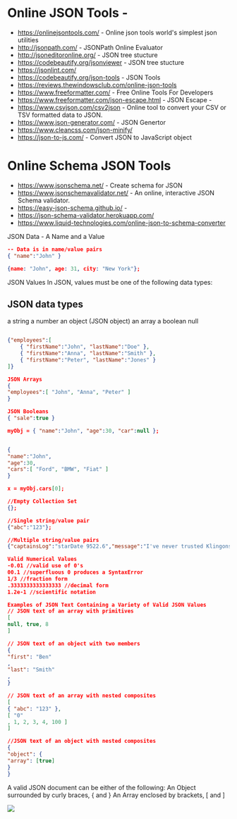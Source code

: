 
# Online JSON Tools -
* https://onlinejsontools.com/ - Online json tools world's simplest json utilities
* http://jsonpath.com/ - JSONPath Online Evaluator
* http://jsoneditoronline.org/ - JSON tree stucture
* https://codebeautify.org/jsonviewer - JSON tree stucture
* https://jsonlint.com/
* https://codebeautify.org/json-tools - JSON Tools
* https://reviews.thewindowsclub.com/online-json-tools
* https://www.freeformatter.com/ - Free Online Tools For Developers
* https://www.freeformatter.com/json-escape.html - JSON Escape - 
* https://www.csvjson.com/csv2json - Online tool to convert your CSV or TSV formatted data to JSON.
* https://www.json-generator.com/ - JSON Genertor
* https://www.cleancss.com/json-minify/
* https://json-to-js.com/ - Convert JSON to JavaScript object

# Online Schema JSON Tools
* https://www.jsonschema.net/ - Create schema for JSON
* https://www.jsonschemavalidator.net/ - An online, interactive JSON Schema validator. 
* https://easy-json-schema.github.io/ - 
* https://json-schema-validator.herokuapp.com/
* https://www.liquid-technologies.com/online-json-to-schema-converter

JSON Data - A Name and a Value

```json
-- Data is in name/value pairs
{ "name":"John" }

{name: "John", age: 31, city: "New York"};
```

JSON Values
In JSON, values must be one of the following data types:

## JSON data types
a string
a number
an object (JSON object)
an array
a boolean
null

```json

{"employees":[
    { "firstName":"John", "lastName":"Doe" },
    { "firstName":"Anna", "lastName":"Smith" },
    { "firstName":"Peter", "lastName":"Jones" }
]}

JSON Arrays
{
"employees":[ "John", "Anna", "Peter" ]
}

JSON Booleans
{ "sale":true }

myObj = { "name":"John", "age":30, "car":null };


{
"name":"John",
"age":30,
"cars":[ "Ford", "BMW", "Fiat" ]
}

x = myObj.cars[0];
```


```json
//Empty Collection Set
{};

//Single string/value pair
{"abc":"123"};

//Multiple string/value pairs
{"captainsLog":"starDate 9522.6","message":"I've never trusted Klingons, and I never will."};

Valid Numerical Values
-0.01 //valid use of 0's
00.1 //superfluous 0 produces a SyntaxError
1/3 //fraction form
.3333333333333333 //decimal form
1.2e-1 //scientific notation
```


```json
Examples of JSON Text Containing a Variety of Valid JSON Values
// JSON text of an array with primitives
[
null, true, 8
]

// JSON text of an object with two members
{
"first": "Ben"
,
"last": "Smith"
,
}

// JSON text of an array with nested composites
[
{ "abc": "123" },
[ "0"
, 1, 2, 3, 4, 100 ]
]

//JSON text of an object with nested composites
{
"object": {
"array": [true]
}
}
```


A	valid	JSON	document	can	be	either	of	the	following: An	Object	surrounded	by	curly	braces,	{	and	}
An	Array	enclosed	by	brackets,	[	and	]


![](https://www.w3resource.com/w3r_images/json-introduction.png)
